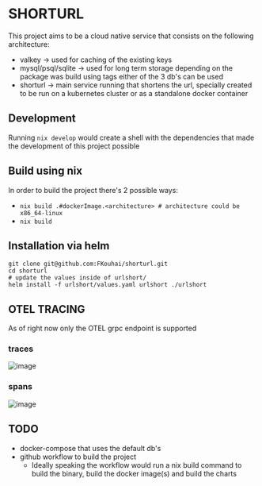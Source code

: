 # SHORTURL

This project aims to be a cloud native service that consists on the following architecture:
* valkey -> used for caching of the existing keys
* mysql/psql/sqlite -> used for long term storage depending on the package was build using tags either of the 3 db's can be used
* shorturl -> main service running that shortens the url, specially created to be run on a kubernetes cluster or as a standalone docker container

## Development
Running `nix develop` would create a shell with the dependencies that made the development of this project possible

## Build using nix
In order to build the project there's 2 possible ways:
* `nix build .#dockerImage.<architecture> # architecture could be x86_64-linux`
* `nix build`

## Installation via helm
```(bash)
git clone git@github.com:FKouhai/shorturl.git
cd shorturl
# update the values inside of urlshort/
helm install -f urlshort/values.yaml urlshort ./urlshort
```
## OTEL TRACING
As of right now only the OTEL grpc endpoint is supported
### traces
![image](https://github.com/user-attachments/assets/96ec4ada-528e-4b28-9fd4-fed3f7da2265)
### spans
![image](https://github.com/user-attachments/assets/c6196324-fb05-4dc1-bfd1-99ef01910b49)


## TODO
* docker-compose that uses the default db's 
* github workflow to build the project
    * Ideally speaking the workflow would run a nix build command to build the binary, build the docker image(s) and build the charts
